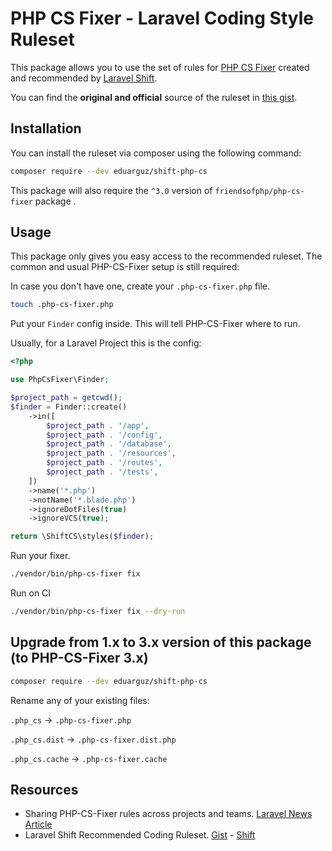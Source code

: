 #  PHP CS Fixer - Laravel Coding Style Ruleset

This package allows you to use the set of rules for [PHP CS Fixer](https://github.com/FriendsOfPhp/PHP-CS-Fixer) created and recommended by [Laravel Shift](https://laravelshift.com/).

You can find the **original and official** source of the ruleset in [this gist](https://gist.github.com/laravel-shift/cab527923ed2a109dda047b97d53c200).

## Installation
You can install the ruleset via composer using the following command:

```sh
composer require --dev eduarguz/shift-php-cs
```

This package will also require the `^3.0` version of `friendsofphp/php-cs-fixer` package .

## Usage
This package only gives you easy access to the recommended ruleset. The common and usual PHP-CS-Fixer setup
is still required:

In case you don't have one, create your `.php-cs-fixer.php` file.

```sh
touch .php-cs-fixer.php
```

Put your `Finder` config inside. This will tell PHP-CS-Fixer where to run.

Usually, for a Laravel Project this is the config:

```php
<?php

use PhpCsFixer\Finder;

$project_path = getcwd();
$finder = Finder::create()
    ->in([
        $project_path . '/app',
        $project_path . '/config',
        $project_path . '/database',
        $project_path . '/resources',
        $project_path . '/routes',
        $project_path . '/tests',
    ])
    ->name('*.php')
    ->notName('*.blade.php')
    ->ignoreDotFiles(true)
    ->ignoreVCS(true);

return \ShiftCS\styles($finder);

```

Run your fixer.

```sh
./vendor/bin/php-cs-fixer fix
```

Run on CI

```sh
./vendor/bin/php-cs-fixer fix --dry-run
```

## Upgrade from 1.x to 3.x version of this package (to PHP-CS-Fixer 3.x)

```sh
composer require --dev eduarguz/shift-php-cs
```

Rename any of your existing files:

`.php_cs` -> `.php-cs-fixer.php`

`.php_cs.dist` -> `.php-cs-fixer.dist.php`

`.php_cs.cache` -> `.php-cs-fixer.cache`

## Resources

- Sharing PHP-CS-Fixer rules across projects and teams. [Laravel News Article](https://laravel-news.com/sharing-php-cs-fixer-rules-across-projects-and-teams)
- Laravel Shift Recommended Coding Ruleset. [Gist](https://gist.github.com/laravel-shift/cab527923ed2a109dda047b97d53c200) - [Shift](https://laravelshift.com/)
